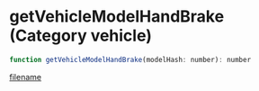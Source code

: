 # getVehicleModelHandBrake (Category vehicle)

```js
function getVehicleModelHandBrake(modelHash: number): number
```

[filename](getVehicleModelHandBrake_m.md ':include')